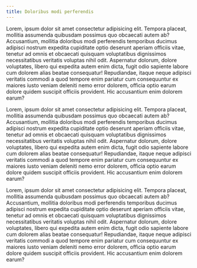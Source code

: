 ```yaml
---
title: Doloribus modi perferendis
---
```


Lorem, ipsum dolor sit amet consectetur adipisicing elit. Tempora placeat, mollitia assumenda quibusdam possimus quo obcaecati autem ab? Accusantium, mollitia doloribus modi perferendis temporibus ducimus adipisci nostrum expedita cupiditate optio deserunt aperiam officiis vitae, tenetur ad omnis et obcaecati quisquam voluptatibus dignissimos necessitatibus veritatis voluptas nihil odit. Aspernatur dolorum, dolore voluptates, libero qui expedita autem enim dicta, fugit odio sapiente labore cum dolorem alias beatae consequatur! Repudiandae, itaque neque adipisci veritatis commodi a quod tempore enim pariatur cum consequuntur ex maiores iusto veniam deleniti nemo error dolorem, officia optio earum dolore quidem suscipit officiis provident. Hic accusantium enim dolorem earum?

Lorem, ipsum dolor sit amet consectetur adipisicing elit. Tempora placeat, mollitia assumenda quibusdam possimus quo obcaecati autem ab? Accusantium, mollitia doloribus modi perferendis temporibus ducimus adipisci nostrum expedita cupiditate optio deserunt aperiam officiis vitae, tenetur ad omnis et obcaecati quisquam voluptatibus dignissimos necessitatibus veritatis voluptas nihil odit. Aspernatur dolorum, dolore voluptates, libero qui expedita autem enim dicta, fugit odio sapiente labore cum dolorem alias beatae consequatur! Repudiandae, itaque neque adipisci veritatis commodi a quod tempore enim pariatur cum consequuntur ex maiores iusto veniam deleniti nemo error dolorem, officia optio earum dolore quidem suscipit officiis provident. Hic accusantium enim dolorem earum?

Lorem, ipsum dolor sit amet consectetur adipisicing elit. Tempora placeat, mollitia assumenda quibusdam possimus quo obcaecati autem ab? Accusantium, mollitia doloribus modi perferendis temporibus ducimus adipisci nostrum expedita cupiditate optio deserunt aperiam officiis vitae, tenetur ad omnis et obcaecati quisquam voluptatibus dignissimos necessitatibus veritatis voluptas nihil odit. Aspernatur dolorum, dolore voluptates, libero qui expedita autem enim dicta, fugit odio sapiente labore cum dolorem alias beatae consequatur! Repudiandae, itaque neque adipisci veritatis commodi a quod tempore enim pariatur cum consequuntur ex maiores iusto veniam deleniti nemo error dolorem, officia optio earum dolore quidem suscipit officiis provident. Hic accusantium enim dolorem earum?
